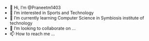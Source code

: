 - 👋 Hi, I’m @Praneetm1403
- 👀 I’m interested in Sports and Technology
- 🌱 I’m currently learning Computer Science in Symbiosis institute of technology
- 💞️ I’m looking to collaborate on ...
- 📫 How to reach me ...

<!---
Praneetm1403/Praneetm1403 is a ✨ special ✨ repository because its `README.md` (this file) appears on your GitHub profile.
You can click the Preview link to take a look at your changes.
--->
